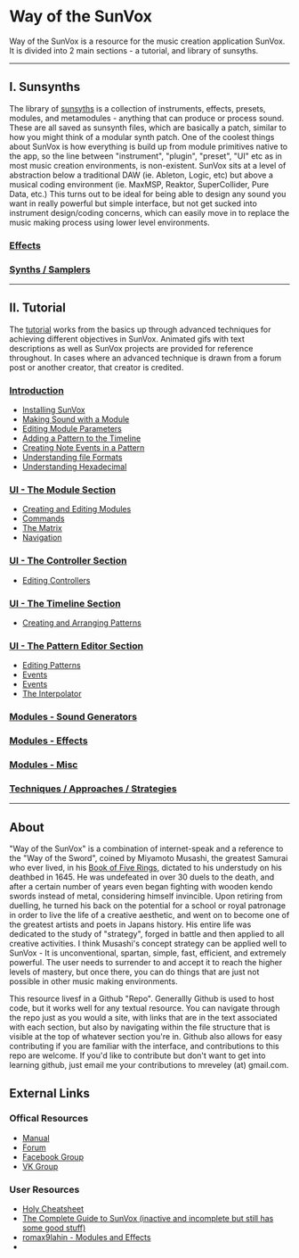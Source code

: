 # Way of the SunVox

Way of the SunVox is a resource for the music creation application SunVox. It is divided into 2 main sections - a tutorial, and library of sunsyths.

---

## I. Sunsynths
The library of [sunsyths](Sunsynths) is a collection of instruments, effects, presets, modules, and metamodules - anything that can produce or process sound. These are all saved as sunsynth files, which are basically a patch, similar to how you might think of a modular synth patch. One of the coolest things about SunVox is how everything is build up from module primitives native to the app, so the line between "instrument", "plugin", "preset", "UI" etc as in most music creation environments, is non-existent. SunVox sits at a level of abstraction below a traditional DAW (ie. Ableton, Logic, etc) but above a musical coding environment (ie. MaxMSP, Reaktor, SuperCollider, Pure Data, etc.) This turns out to be ideal for being able to design any sound you want in really powerful but simple interface, but not get sucked into instrument design/coding concerns, which can easily move in to replace the music making process using lower level environments.

### [Effects](Sunsynths/Effects)
### [Synths / Samplers](Synths_Samplers)

---

## II. Tutorial
The [tutorial](Tutorial) works from the basics up through advanced techniques for achieving different objectives in SunVox. Animated gifs with text descriptions as well as SunVox projects are provided for reference throughout. In cases where an advanced technique is drawn from a forum post or another creator, that creator is credited.

### [Introduction](Tutorial/1--Introduction)
* [Installing SunVox](Tutorial/1--Introduction/a--Installing-SunVox)
* [Making Sound with a Module](Tutorial/1--Introduction/b--Making-Sound-with-a-Module)
* [Editing Module Parameters](Tutorial/1--Introduction/c--Editing-Module-Parameters)
* [Adding a Pattern to the Timeline](Tutorial/1--Introduction/d--Adding-a-Pattern-to-the-timeline)
* [Creating Note Events in a Pattern](Tutorial/1--Introduction/e--Creating-Note-Events-in-a-Pattern)
* [Understanding file Formats](Tutorial/1--Introduction/f--Understanding-File-Formats)
* [Understanding Hexadecimal](Tutorial/1--Introduction/g--Understanding-Hexadecimal)

### [UI - The Module Section](Tutorial/2--UI-The-Module-Section)
* [Creating and Editing Modules](Tutorial/2--UI-The-Module-Section/a--Creating-and-Editing-Modules)
* [Commands](Tutorial/2--UI-The-Module-Section/b--Commands)
* [The Matrix](Tutorial/2--UI-The-Module-Section/c--The-Matrix)
* [Navigation](Tutorial/2--UI-The-Module-Section/d--Navigation)

### [UI - The Controller Section](Tutorial/3-UI--The-Controller-Section)
* [Editing Controllers](Tutorial/1-The-Controller-Section/a--Editing-Controllers)

### [UI - The Timeline Section](Tutorial/4-UI--The-Timeline-Section)
* [Creating and Arranging Patterns](Tutorial/1-The-Timeline-Section/a--Creating-and-Arranging-Patterns)

### [UI - The Pattern Editor Section](Tutorial/5-UI--The-Pattern-Editor-Section)
* [Editing Patterns](Tutorial/1-The-Interface/4-The-Pattern-Editor-Section/1-Editing-Patterns)
* [Events](Tutorial/1-The-Interface/4-The-Pattern-Editor-Section/2-Events)
* [Events](Tutorial/1-The-Interface/4-The-Pattern-Editor-Section/3-Pattern-Effects)
* [The Interpolator](Tutorial/1-The-Interface/4-The-Pattern-Editor-Section/4-The-Interpolator)

### [Modules - Sound Generators](Tutorial/6--Modules-Sound-Generators)

### [Modules - Effects](Tutorial/7--Modules-Effects)

### [Modules - Misc](Tutorial/8--Modules-Misc)

### [Techniques / Approaches / Strategies](Tutorial/9--Techniques-Approaches-Strategies)

---

## About

"Way of the SunVox" is a combination of internet-speak and a reference to the "Way of the Sword", coined by Miyamoto Musashi, the greatest Samurai who ever lived, in his [Book of Five Rings](https://archive.org/stream/MiyamotoMusashi-BookOfFiveRingsgoRinNoSho/Book_of_Five_Rings_djvu.txt), dictated to his understudy on his deathbed in 1645. He was undefeated in over 30 duels to the death, and after a certain number of years even began fighting with wooden kendo swords instead of metal, considering himself invincible. Upon retiring from duelling, he turned his back on the potential for a school or royal patronage in order to live the life of a creative aesthetic, and went on to become one of the greatest artists and poets in Japans history. His entire life was dedicated to the study of "strategy", forged in battle and then applied to all creative activities. I think Musashi's concept strategy can be applied well to SunVox - It is unconventional, spartan, simple, fast, efficient, and extremely powerful. The user needs to surrender to and accept it to reach the higher levels of mastery, but once there, you can do things that are just not possible in other music making environments.

This resource livesf in a Github "Repo". Generallly Github is used to host code, but it works well for any textual resource. You can navigate through the repo just as you would a site, with links that are in the text associated with each section, but also by navigating within the file structure that is visible at the top of whatever section you're in. Github also allows for easy contributing if you are familiar with the interface, and contributions to this repo are welcome. If you'd like to contribute but don't want to get into learning github, just email me your contributions to mreveley (at) gmail.com.


## External Links

### Offical Resources
* [Manual](http://www.warmplace.ru/wiki/sunvox:manual_en)
* [Forum](http://www.warmplace.ru/forum/viewforum.php?f=16)
* [Facebook Group](https://www.facebook.com/groups/sunvox/)
* [VK Group](https://vk.com/sunvoxtracker "")

### User Resources
* [Holy Cheatsheet](https://drive.google.com/file/d/1yv9HMmACwgVWs0hZmIVdkhisFUyYYZx8/view)
* [The Complete Guide to SunVox (inactive and incomplete but still has some good stuff)](http://sunvox-guide.readthedocs.io/en/latest/index.html)
* [romax9lahin - Modules and Effects](https://github.com/romax9lahin/Sunvox-Stuff)
*
